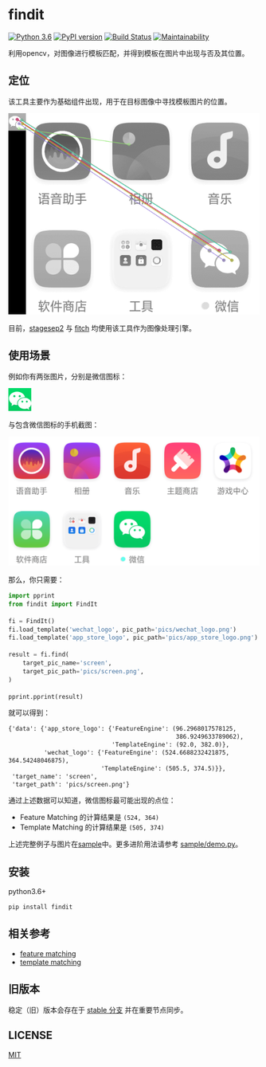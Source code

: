 # findit

[![Python 3.6](https://img.shields.io/badge/python-3.6+-blue.svg)](https://www.python.org/downloads/release/python-360/)
[![PyPI version](https://badge.fury.io/py/findit.svg)](https://badge.fury.io/py/findit)
[![Build Status](https://travis-ci.org/williamfzc/findit.svg?branch=master)](https://travis-ci.org/williamfzc/findit)
[![Maintainability](https://api.codeclimate.com/v1/badges/d824d06146383ef721c8/maintainability)](https://codeclimate.com/github/williamfzc/findit/maintainability)

利用opencv，对图像进行模板匹配，并得到模板在图片中出现与否及其位置。

## 定位

该工具主要作为基础组件出现，用于在目标图像中寻找模板图片的位置。

![feature_matching](sample/pics/feature_matching_sample.png)

目前，[stagesep2](https://github.com/williamfzc/stagesep2) 与 [fitch](https://github.com/williamfzc/fitch) 均使用该工具作为图像处理引擎。

## 使用场景

例如你有两张图片，分别是微信图标：

![wechat_icon](sample/pics/wechat_logo.png)

与包含微信图标的手机截图：

![wechat_screen](sample/pics/screen.png)

那么，你只需要：

```python
import pprint
from findit import FindIt

fi = FindIt()
fi.load_template('wechat_logo', pic_path='pics/wechat_logo.png')
fi.load_template('app_store_logo', pic_path='pics/app_store_logo.png')

result = fi.find(
    target_pic_name='screen',
    target_pic_path='pics/screen.png',
)

pprint.pprint(result)
```

就可以得到：

```text
{'data': {'app_store_logo': {'FeatureEngine': (96.2968017578125,
                                               386.9249633789062),
                             'TemplateEngine': (92.0, 382.0)},
          'wechat_logo': {'FeatureEngine': (524.6688232421875, 364.54248046875),
                          'TemplateEngine': (505.5, 374.5)}},
 'target_name': 'screen',
 'target_path': 'pics/screen.png'}
```

通过上述数据可以知道，微信图标最可能出现的点位：

- Feature Matching 的计算结果是 `(524, 364)`
- Template Matching 的计算结果是 `(505, 374)`

上述完整例子与图片在[sample](sample)中。更多进阶用法请参考 [sample/demo.py](sample/demo.py)。

## 安装

python3.6+

```bash
pip install findit
```

## 相关参考

- [feature matching](sample/how_feature_matching_works.py)
- [template matching](https://opencv-python-tutroals.readthedocs.io/en/latest/py_tutorials/py_imgproc/py_template_matching/py_template_matching.html)

## 旧版本

稳定（旧）版本会存在于 [stable 分支](https://github.com/williamfzc/findit/tree/stable) 并在重要节点同步。

## LICENSE

[MIT](LICENSE)
